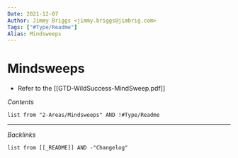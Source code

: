 ```yaml
---
Date: 2021-12-07
Author: Jimmy Briggs <jimmy.briggs@jimbrig.com>
Tags: ["#Type/Readme"]
Alias: Mindsweeps
---
```


# Mindsweeps

- Refer to the [[GTD-WildSuccess-MindSweep.pdf]]

*Contents*

```dataview
list from "2-Areas/Mindsweeps" AND !#Type/Readme
```

***

*Backlinks*

```dataview
list from [[_README]] AND -"Changelog"
```